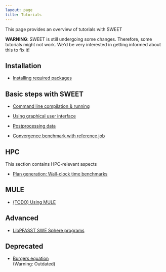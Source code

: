 ```yaml
---
layout: page
title: Tutorials
---
```



This page provides an overview of tutorials with SWEET

**WARNING**: SWEET is still undergoing some changes. Therefore, some tutorials might not work. We'd be very interested in getting informed about this to fix it!


## Installation

 * [Installing required packages](installation/basics.html)


## Basic steps with SWEET

 * [Command line compilation & running](basic/swe_sphere_cmd_line.html)

 * [Using graphical user interface](basic/swe_sphere_with_gui.html)

 * [Postprocessing data](basic/postprocessing.html)

 * [Convergence benchmark with reference job](basic/swe_sphere_convergence_with_reference_job.html)



## HPC

This section contains HPC-relevant aspects

 * [Plan generation: Wall-clock time benchmarks](basic/swe_sphere_wallclocktime_vs_error_with_plans.html)


## MULE

 * [(TODO) Using MULE](mule/basics.html)


## Advanced

 * [LibPFASST SWE Sphere programs](advanced/libpfasst_swe_sphere.html)


## Deprecated

 * [Burgers equation](others/burgers_tut.html)<br />
   (Warning: Outdated)


